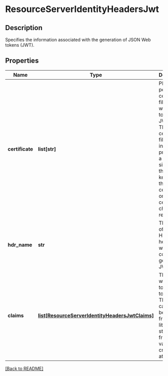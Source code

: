 # ResourceServerIdentityHeadersJwt

## Description

Specifies the information associated with the generation of JSON Web tokens (JWT).


## Properties

Name | Type | Description | Notes
------------ | ------------- | ------------- | -------------
**certificate** | **list[str]** | PEM based personal certificate files which will be used to sign the JWT.  These certificate files should include the private key, a certificate signed with the private key, and the signer certificate or signer certificate chain (if required).  | [optional] 
**hdr\_name** | **str** | The name of the HTTP header which will contain the generated JWT.  | [optional] [default to 'jwt']
**claims** | [**list[ResourceServerIdentityHeadersJwtClaims]**](ResourceServerIdentityHeadersJwtClaims.md) | The claims which are to be added to the JWT.  The claim can either be obtained from a literal string, or from the value of a credential attribute.  | [optional] 

[[Back to README]](../README.md)



